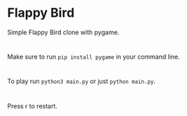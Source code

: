 # Flappy Bird
Simple Flappy Bird clone with pygame.
#
Make sure to run `pip install pygame` in your command line.
#
To play run `python3 main.py` or just `python main.py`.
#
Press r to restart.
